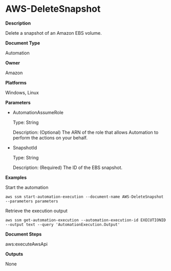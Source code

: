 # AWS\-DeleteSnapshot<a name="automation-aws-deletesnapshot"></a>

**Description**

Delete a snapshot of an Amazon EBS volume\.

**Document Type**

Automation

**Owner**

Amazon

**Platforms**

Windows, Linux

**Parameters**
+ AutomationAssumeRole

  Type: String

  Description: \(Optional\) The ARN of the role that allows Automation to perform the actions on your behalf\.
+ SnapshotId

  Type: String

  Description: \(Required\) The ID of the EBS snapshot\.

**Examples**

Start the automation

```
aws ssm start-automation-execution --document-name AWS-DeleteSnapshot --parameters parameters
```

Retrieve the execution output

```
aws ssm get-automation-execution --automation-execution-id EXECUTIONID --output text --query 'AutomationExecution.Output'
```

**Document Steps**

aws:executeAwsApi

**Outputs**

None